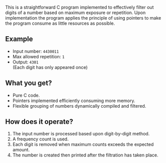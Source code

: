 

This is a straightforward C program implemented to effectively filter out digits of a number based on maximum exposure or repetition. Upon implementation the program applies the principle of using pointers to make the program consume as little resources as possible. 


## Example

- Input number: `4430011`  
- Max allowed repetition: `1`  
- Output: `4301`  
	(Each digit has only appeared once)  


## What you get? 
- Pure C code.
- Pointers implemented efficiently consuming more memory.
- Flexible grouping of numbers dynamically compiled and filtered.

## How does it operate? 

1. The input number is processed based upon digit-by-digit method.
2. A frequency count is used.
3. Each digit is removed when maximum counts exceeds the expected amount.
4. The number is created then printed after the filtration has taken place. 

